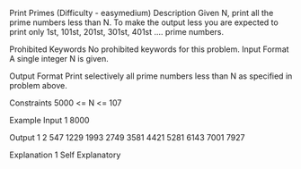 Print Primes (Difficulty - easymedium)
Description
Given N, print all the prime numbers less than N. To make the output less you are expected to print only 1st, 101st, 201st, 301st, 401st .... prime numbers.

Prohibited Keywords
No prohibited keywords for this problem.
Input Format
A single integer N is given.

Output Format
Print selectively all prime numbers less than N as specified in problem above.

Constraints
5000 <= N <= 107

Example
Input 1
8000
 
Output 1
2
547
1229
1993
2749
3581
4421
5281
6143
7001
7927
 
Explanation 1
Self Explanatory

 
